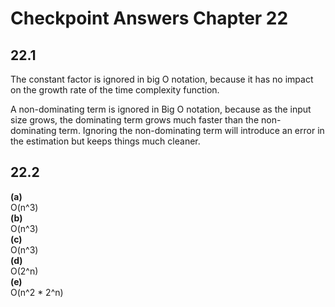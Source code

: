 # Checkpoint Answers Chapter 22 #
## 22.1 ##
The constant factor is ignored in big O notation, because it has no impact on the growth rate of the time complexity function.  

A non-dominating term is ignored in Big O notation, because as the input size grows, the dominating term grows much faster than the non-dominating term. Ignoring the non-dominating term will introduce an error in the estimation but keeps things much cleaner.  

## 22.2 ##
**(a)**  
O(n^3)  
**(b)**  
O(n^3)    
**(c)**  
O(n^3)    
**(d)**  
O(2^n)  
**(e)**  
O(n^2 * 2^n)  
